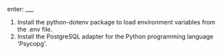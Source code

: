 enter: ___


1. Install the python-dotenv package to load environment variables from the .env file.
2. Install the PostgreSQL adapter for the Python programming language 'Psycopg'.


